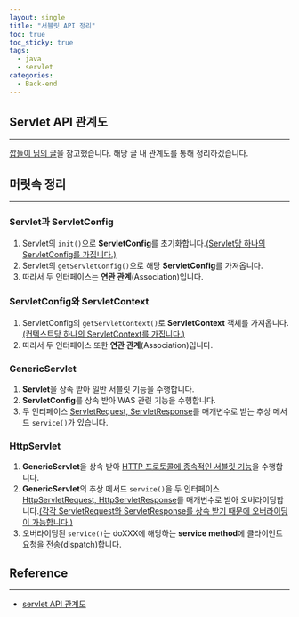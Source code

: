 ```yaml
---
layout: single
title: "서블릿 API 정리"
toc: true
toc_sticky: true
tags:
  - java
  - servlet
categories:
  - Back-end
---
```


## Servlet API 관계도

---

[깝돌이 님의 글](https://ggapdol2.tistory.com/104)을 참고했습니다. 해당 글 내 관계도를 통해 정리하겠습니다.

## 머릿속 정리

---

### Servlet과 ServletConfig

1. Servlet의 `init()`으로 **ServletConfig**를 초기화합니다.<u>(Servlet당 하나의 ServletConfig를 가집니다.)</u>
2. Servlet의 `getServletConfig()`으로 해당 **ServletConfig**를 가져옵니다.
3. 따라서 두 인터페이스는 **연관 관계**(Association)입니다.

### ServletConfig와 ServletContext

1. ServletConfig의 `getServletContext()`로 **ServletContext** 객체를 가져옵니다.<u>(컨텍스트당 하나의 ServletContext를 가집니다.)</u>
2. 따라서 두 인터페이스 또한 **연관 관계**(Association)입니다.

### GenericServlet

1. **Servlet**을 상속 받아 일반 서블릿 기능을 수행합니다.
2. **ServletConfig**를 상속 받아 WAS 관련 기능을 수행합니다.
3. 두 인터페이스 <u>ServletRequest, ServletResponse</u>를 매개변수로 받는 추상 메서드 `service()`가 있습니다.

### HttpServlet

1. **GenericServlet**을 상속 받아 <u>HTTP 프로토콜에 종속적인 서블릿 기능</u>을 수행합니다.
2. **GenericServlet**의 추상 메서드 `service()`을 두 인터페이스 <u>HttpServletRequest, HttpServletResponse</u>를 매개변수로 받아 오버라이딩합니다.<u>(각각 ServletRequest와 ServletResponse를 상속 받기 때문에 오버라이딩이 가능합니다.)</u>
3. 오버라이딩된 `service()`는 doXXX에 해당하는 **service method**에 클라이언트 요청을 전송(dispatch)합니다.

## Reference

---

- [servlet API 관계도](https://ggapdol2.tistory.com/104)
